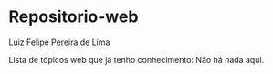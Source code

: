 # Repositorio-web
Luiz Felipe Pereira de Lima

Lista de tópicos web que já tenho conhecimento:
Não há nada aqui.
